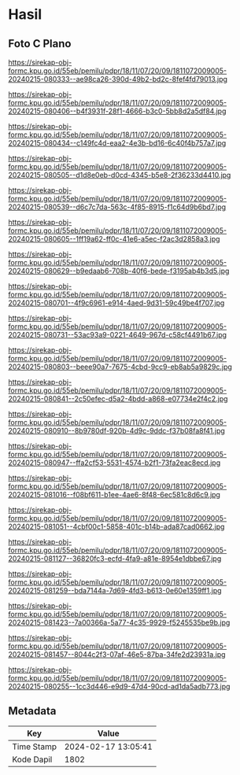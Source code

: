 # Hasil

## Foto C Plano

https://sirekap-obj-formc.kpu.go.id/55eb/pemilu/pdpr/18/11/07/20/09/1811072009005-20240215-080333--ae98ca26-390d-49b2-bd2c-8fef4fd79013.jpg

https://sirekap-obj-formc.kpu.go.id/55eb/pemilu/pdpr/18/11/07/20/09/1811072009005-20240215-080406--b4f3931f-28f1-4666-b3c0-5bb8d2a5df84.jpg

https://sirekap-obj-formc.kpu.go.id/55eb/pemilu/pdpr/18/11/07/20/09/1811072009005-20240215-080434--c149fc4d-eaa2-4e3b-bd16-6c40f4b757a7.jpg

https://sirekap-obj-formc.kpu.go.id/55eb/pemilu/pdpr/18/11/07/20/09/1811072009005-20240215-080505--d1d8e0eb-d0cd-4345-b5e8-2f36233d4410.jpg

https://sirekap-obj-formc.kpu.go.id/55eb/pemilu/pdpr/18/11/07/20/09/1811072009005-20240215-080539--d6c7c7da-563c-4f85-8915-f1c64d9b6bd7.jpg

https://sirekap-obj-formc.kpu.go.id/55eb/pemilu/pdpr/18/11/07/20/09/1811072009005-20240215-080605--1ff19a62-ff0c-41e6-a5ec-f2ac3d2858a3.jpg

https://sirekap-obj-formc.kpu.go.id/55eb/pemilu/pdpr/18/11/07/20/09/1811072009005-20240215-080629--b9edaab6-708b-40f6-bede-f3195ab4b3d5.jpg

https://sirekap-obj-formc.kpu.go.id/55eb/pemilu/pdpr/18/11/07/20/09/1811072009005-20240215-080701--4f9c6961-e914-4aed-9d31-59c49be4f707.jpg

https://sirekap-obj-formc.kpu.go.id/55eb/pemilu/pdpr/18/11/07/20/09/1811072009005-20240215-080731--53ac93a9-0221-4649-967d-c58cf4491b67.jpg

https://sirekap-obj-formc.kpu.go.id/55eb/pemilu/pdpr/18/11/07/20/09/1811072009005-20240215-080803--beee90a7-7675-4cbd-9cc9-eb8ab5a9829c.jpg

https://sirekap-obj-formc.kpu.go.id/55eb/pemilu/pdpr/18/11/07/20/09/1811072009005-20240215-080841--2c50efec-d5a2-4bdd-a868-e07734e2f4c2.jpg

https://sirekap-obj-formc.kpu.go.id/55eb/pemilu/pdpr/18/11/07/20/09/1811072009005-20240215-080910--8b9780df-920b-4d9c-9ddc-f37b08fa8f41.jpg

https://sirekap-obj-formc.kpu.go.id/55eb/pemilu/pdpr/18/11/07/20/09/1811072009005-20240215-080947--ffa2cf53-5531-4574-b2f1-73fa2eac8ecd.jpg

https://sirekap-obj-formc.kpu.go.id/55eb/pemilu/pdpr/18/11/07/20/09/1811072009005-20240215-081016--f08bf611-b1ee-4ae6-8f48-6ec581c8d6c9.jpg

https://sirekap-obj-formc.kpu.go.id/55eb/pemilu/pdpr/18/11/07/20/09/1811072009005-20240215-081051--4cbf00c1-5858-401c-b14b-ada87cad0662.jpg

https://sirekap-obj-formc.kpu.go.id/55eb/pemilu/pdpr/18/11/07/20/09/1811072009005-20240215-081127--36820fc3-ecfd-4fa9-a81e-8954e1dbbe67.jpg

https://sirekap-obj-formc.kpu.go.id/55eb/pemilu/pdpr/18/11/07/20/09/1811072009005-20240215-081259--bda7144a-7d69-4fd3-b613-0e60e1359ff1.jpg

https://sirekap-obj-formc.kpu.go.id/55eb/pemilu/pdpr/18/11/07/20/09/1811072009005-20240215-081423--7a00366a-5a77-4c35-9929-f5245535be9b.jpg

https://sirekap-obj-formc.kpu.go.id/55eb/pemilu/pdpr/18/11/07/20/09/1811072009005-20240215-081457--8044c2f3-07af-46e5-87ba-34fe2d23931a.jpg

https://sirekap-obj-formc.kpu.go.id/55eb/pemilu/pdpr/18/11/07/20/09/1811072009005-20240215-080255--1cc3d446-e9d9-47d4-90cd-ad1da5adb773.jpg


## Metadata

| Key        | Value               |
| ---------- | ------------------- |
| Time Stamp | 2024-02-17 13:05:41 |
| Kode Dapil | 1802                |



